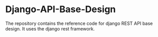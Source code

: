 # Django-API-Base-Design
The repository contains the reference code for django REST API base design. It uses the django rest framework.
